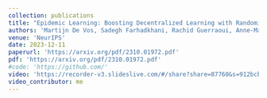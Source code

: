 ```yaml
---
collection: publications
title: "Epidemic Learning: Boosting Decentralized Learning with Randomized Communication"
authors: 'Martijn De Vos, Sadegh Farhadkhani, Rachid Guerraoui, Anne-Marie Kermarrec, Rafael Pires, Rishi Sharma'
venue: 'NeurIPS'
date: 2023-12-11
paperurl: 'https://arxiv.org/pdf/2310.01972.pdf'
pdf: 'https://arxiv.org/pdf/2310.01972.pdf'
#code: 'https://github.com/'
video: 'https://recorder-v3.slideslive.com/#/share?share=87760&s=912bcb36-1383-4006-8f02-500b9fa98ffc'
video_contributor: me
---
```

